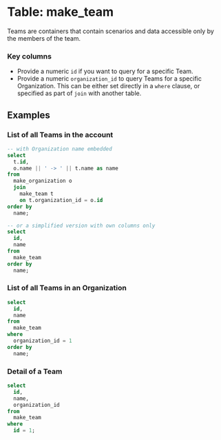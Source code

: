 # Table: make_team

Teams are containers that contain scenarios and data accessible only by the members of the team.

### Key columns

- Provide a numeric `id` if you want to query for a specific Team.
- Provide a numeric `organization_id` to query Teams for a specific Organization. This can be either set directly in
  a `where` clause, or specified as part of `join` with another table.

## Examples

### List of all Teams in the account

```sql
-- with Organization name embedded
select
  t.id,
  o.name || ' -> ' || t.name as name
from
  make_organization o
  join
    make_team t
    on t.organization_id = o.id
order by
  name;

-- or a simplified version with own columns only
select
  id,
  name
from
  make_team
order by
  name;
```

### List of all Teams in an Organization

```sql
select
  id,
  name
from
  make_team
where
  organization_id = 1
order by
  name;
```

### Detail of a Team

```sql
select
  id,
  name,
  organization_id
from
  make_team
where
  id = 1;
```
